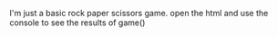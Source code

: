 I'm just a basic rock paper scissors game. open the html and use the console to see the results of game()